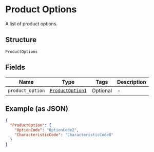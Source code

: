 
# Product Options

A list of product options.

## Structure

`ProductOptions`

## Fields

| Name | Type | Tags | Description |
|  --- | --- | --- | --- |
| `product_option` | [`ProductOption1`](../../doc/models/product-option-1.md) | Optional | - |

## Example (as JSON)

```json
{
  "ProductOption": {
    "OptionCode": "OptionCode2",
    "CharacteristicCode": "CharacteristicCode8"
  }
}
```

